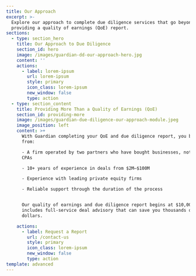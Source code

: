 ```yaml
---
title: Our Approach
excerpt: >-
  Explore our approach to complete due diligence services that go beyond just
  providing a quality of earnings (QoE) report.
sections:
  - type: section_hero
    title: Our Approach to Due Diligence
    section_id: hero
    image: /images/guardian-dd-our-approach-hero.jpg
    content: ''
    actions:
      - label: lorem-ipsum
        url: lorem-ipsum
        style: primary
        icon_class: lorem-ipsum
        new_window: false
        type: action
  - type: section_content
    title: Providing More Than a Quality of Earnings (QoE)
    section_id: providing-more
    image: /images/guardian-due-diligence-our-approach-module.jpeg
    image_position: left
    content: >+
      With Guardian completing your QoE and due diligence report, you benefit
      from:

      - A firm operated by two partners who have bought businesses, not just
      CPAs

      - 10+ years of experience in deals from $2M–$100M

      - Experience with leading private equity firms

      - Reliable support through the duration of the process


      Our quality of earnings and due diligence report begins at $10,000 and
      includes full-service deal advisory that can save you thousands of
      dollars.

    actions:
      - label: Request a Report
        url: /contact-us
        style: primary
        icon_class: lorem-ipsum
        new_window: false
        type: action
template: advanced
---
```

